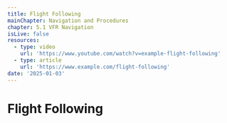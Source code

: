 ```yaml
---
title: Flight Following
mainChapter: Navigation and Procedures
chapter: 5.1 VFR Navigation
isLive: false
resources:
  - type: video
    url: 'https://www.youtube.com/watch?v=example-flight-following'
  - type: article
    url: 'https://www.example.com/flight-following'
date: '2025-01-03'
---
```


# Flight Following
